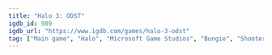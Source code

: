 ```yaml
---
title: "Halo 3: ODST"
igdb_id: 989
igdb_url: "https://www.igdb.com/games/halo-3-odst"
tag: ["Main game", "Halo", "Microsoft Game Studios", "Bungie", "Shooter", "Single player", "Multiplayer", "Co-operative", "First person", "Action", "Science fiction", "Stealth", "Warfare"]
---
```

